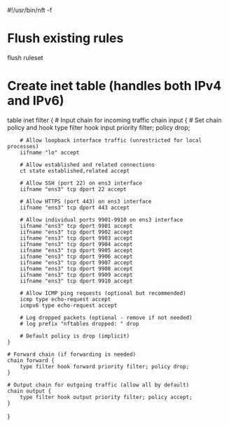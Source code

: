 #!/usr/bin/nft -f

# Flush existing rules
flush ruleset

# Create inet table (handles both IPv4 and IPv6)
table inet filter {
    # Input chain for incoming traffic
    chain input {
        # Set chain policy and hook
        type filter hook input priority filter; policy drop;
        
        # Allow loopback interface traffic (unrestricted for local processes)
        iifname "lo" accept
        
        # Allow established and related connections
        ct state established,related accept
        
        # Allow SSH (port 22) on ens3 interface
        iifname "ens3" tcp dport 22 accept
        
        # Allow HTTPS (port 443) on ens3 interface
        iifname "ens3" tcp dport 443 accept
        
        # Allow individual ports 9901-9910 on ens3 interface
        iifname "ens3" tcp dport 9901 accept
        iifname "ens3" tcp dport 9902 accept
        iifname "ens3" tcp dport 9903 accept
        iifname "ens3" tcp dport 9904 accept
        iifname "ens3" tcp dport 9905 accept
        iifname "ens3" tcp dport 9906 accept
        iifname "ens3" tcp dport 9907 accept
        iifname "ens3" tcp dport 9908 accept
        iifname "ens3" tcp dport 9909 accept
        iifname "ens3" tcp dport 9910 accept
        
        # Allow ICMP ping requests (optional but recommended)
        icmp type echo-request accept
        icmpv6 type echo-request accept
        
        # Log dropped packets (optional - remove if not needed)
        # log prefix "nftables dropped: " drop
        
        # Default policy is drop (implicit)
    }
    
    # Forward chain (if forwarding is needed)
    chain forward {
        type filter hook forward priority filter; policy drop;
    }
    
    # Output chain for outgoing traffic (allow all by default)
    chain output {
        type filter hook output priority filter; policy accept;
    }
}

